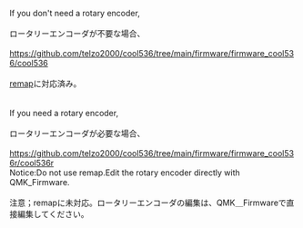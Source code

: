 


If you don't need a rotary encoder,
<br>
<br>
ロータリーエンコーダが不要な場合、
<br>
<br>
https://github.com/telzo2000/cool536/tree/main/firmware/firmware_cool536/cool536<br>
<br>
[remap](https://remap-keys.app)に対応済み。
<br>
<br>
<br>
If you need a rotary encoder,
<br>
<br>
ロータリーエンコーダが必要な場合、
<br>
<br>
https://github.com/telzo2000/cool536/tree/main/firmware/firmware_cool536r/cool536r
<br>
Notice:Do not use remap.Edit the rotary encoder directly with QMK_Firmware.
<br>
<br>
注意；remapに未対応。ロータリーエンコーダの編集は、QMK＿Firmwareで直接編集してください。
